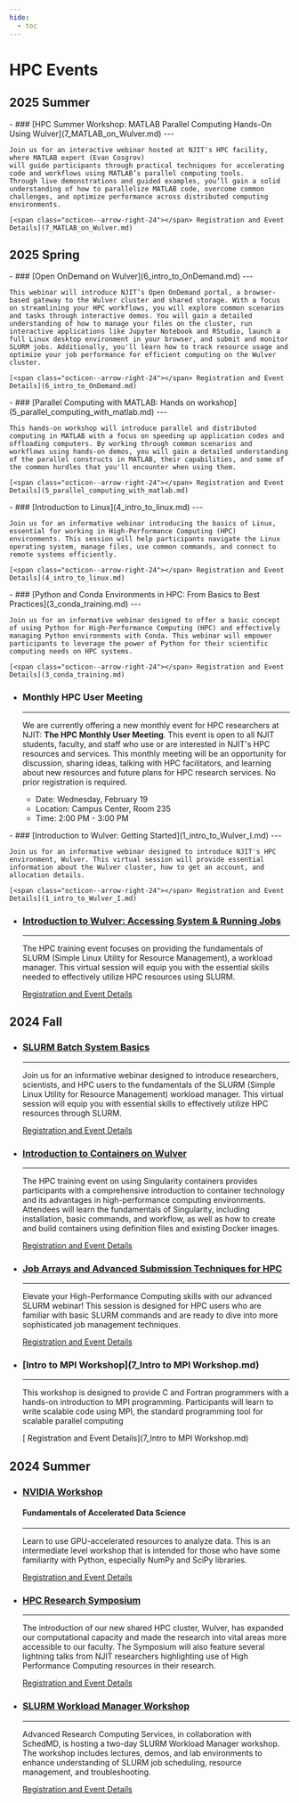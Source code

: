 ```yaml
---
hide:
  - toc
---
```



# HPC Events

## 2025 Summer
<div class="grid cards" markdown>
-   ### [HPC Summer Workshop: MATLAB Parallel Computing Hands-On Using Wulver](7_MATLAB_on_Wulver.md)
    ---

    Join us for an interactive webinar hosted at NJIT's HPC facility, where MATLAB expert (Evan Cosgrov)
    will guide participants through practical techniques for accelerating code and workflows using MATLAB’s parallel computing tools.
    Through live demonstrations and guided examples, you’ll gain a solid understanding of how to parallelize MATLAB code, overcome common challenges, and optimize performance across distributed computing environments. 

    [<span class="octicon--arrow-right-24"></span> Registration and Event Details](7_MATLAB_on_Wulver.md)

</div>

## 2025 Spring

<div class="grid cards" markdown>
-   ### [Open OnDemand on Wulver](6_intro_to_OnDemand.md)
    ---

    This webinar will introduce NJIT’s Open OnDemand portal, a browser-based gateway to the Wulver cluster and shared storage. With a focus on streamlining your HPC workflows, you will explore common scenarios and tasks through interactive demos. You will gain a detailed understanding of how to manage your files on the cluster, run interactive applications like Jupyter Notebook and RStudio, launch a full Linux desktop environment in your browser, and submit and monitor SLURM jobs. Additionally, you'll learn how to track resource usage and optimize your job performance for efficient computing on the Wulver cluster.

    [<span class="octicon--arrow-right-24"></span> Registration and Event Details](6_intro_to_OnDemand.md)

</div>

<div class="grid cards" markdown>
-   ### [Parallel Computing with MATLAB: Hands on workshop](5_parallel_computing_with_matlab.md)
    ---

    This hands-on workshop will introduce parallel and distributed computing in MATLAB with a focus on speeding up application codes and offloading computers. By working through common scenarios and workflows using hands-on demos, you will gain a detailed understanding of the parallel constructs in MATLAB, their capabilities, and some of the common hurdles that you'll encounter when using them.

    [<span class="octicon--arrow-right-24"></span> Registration and Event Details](5_parallel_computing_with_matlab.md)

</div>

<div class="grid cards" markdown>
-   ### [Introduction to Linux](4_intro_to_linux.md)
    ---

    Join us for an informative webinar introducing the basics of Linux, essential for working in High-Performance Computing (HPC) environments. This session will help participants navigate the Linux operating system, manage files, use common commands, and connect to remote systems efficiently.

    [<span class="octicon--arrow-right-24"></span> Registration and Event Details](4_intro_to_linux.md)

</div>

<div class="grid cards" markdown>
-   ### [Python and Conda Environments in HPC: From Basics to Best Practices](3_conda_training.md)
    ---

    Join us for an informative webinar designed to offer a basic concept of using Python for High-Performance Computing (HPC) and effectively managing Python environments with Conda. This webinar will empower participants to leverage the power of Python for their scientific computing needs on HPC systems.

    [<span class="octicon--arrow-right-24"></span> Registration and Event Details](3_conda_training.md)

</div>
<div class="grid cards" markdown>

-    ### Monthly HPC User Meeting
     ---
     We are currently offering a new monthly event for HPC researchers at NJIT: **The HPC Monthly User Meeting**. This event is open to all NJIT students, faculty, and staff who use or are interested in NJIT's HPC resources and services. This monthly meeting will be an opportunity for discussion, sharing ideas, talking with HPC facilitators, and learning about new resources and future plans for HPC research services. No prior registration is required.
        
     - Date: Wednesday, February 19
     - Location: Campus Center, Room 235
     - Time: 2:00 PM - 3:00 PM
</div>

<div class="grid cards" markdown>
-   ### [Introduction to Wulver: Getting Started](1_intro_to_Wulver_I.md)
    ---

    Join us for an informative webinar designed to introduce NJIT's HPC environment, Wulver. This virtual session will provide essential information about the Wulver cluster, how to get an account, and allocation details.

    [<span class="octicon--arrow-right-24"></span> Registration and Event Details](1_intro_to_Wulver_I.md)

</div>
<div class="grid cards" markdown>

-   ### [Introduction to Wulver: Accessing System & Running Jobs](2_intro_to_Wulver_II.md)

    ---

    The HPC training event focuses on providing the fundamentals of SLURM (Simple Linux Utility for Resource Management), a workload manager. This virtual session will equip you with the essential skills needed to effectively utilize HPC resources using SLURM.

    [<span class="octicon--arrow-right-24"></span> Registration and Event Details](2_intro_to_Wulver_II.md)

</div>

## 2024 Fall

<div class="grid cards" markdown>


-   ### [SLURM Batch System Basics](1_slurm.md)
    ---

    Join us for an informative webinar designed to introduce researchers, scientists, and HPC users to the fundamentals of the SLURM (Simple Linux Utility for Resource Management) workload manager. This virtual  session will equip you with essential skills to effectively utilize HPC resources through SLURM.

    [<span class="octicon--arrow-right-24"></span> Registration and Event Details](1_slurm.md)

</div>
<div class="grid cards" markdown>

-   ### [Introduction to Containers on Wulver](2_containers.md)

    ---

    The HPC training event on using Singularity containers provides participants with a comprehensive introduction to container technology and its advantages in high-performance computing environments. Attendees will learn the fundamentals of Singularity, including installation, basic commands, and workflow, as well as how to create and build containers using definition files and existing Docker images.

    [<span class="octicon--arrow-right-24"></span> Registration and Event Details](2_containers.md)

</div>
<div class="grid cards" markdown>

-   ### [Job Arrays and Advanced Submission Techniques for HPC](3_slurm_advanced.md)

    ---

    Elevate your High-Performance Computing skills with our advanced SLURM webinar! This session is designed for HPC users who are familiar with basic SLURM commands and are ready to dive into more sophisticated job management techniques.

    [<span class="octicon--arrow-right-24"></span> Registration and Event Details](3_slurm_advanced.md)
</div>
<div class="grid cards" markdown>

-   ### [Intro to MPI Workshop](7_Intro to MPI Workshop.md)

    ---
    This workshop is designed to provide C and Fortran programmers with a hands-on introduction to MPI programming. Participants will learn to write scalable code using MPI, the standard programming tool for scalable parallel computing

    [<span class="octicon--arrow-right-24"></span> Registration and Event Details](7_Intro to MPI Workshop.md)
</div>


## 2024 Summer


<div class="grid cards" markdown>


-   ### [NVIDIA Workshop](4_nvidia.md)
    #### Fundamentals of Accelerated Data Science
    ---

    Learn to use GPU-accelerated resources to analyze data. This is an intermediate level workshop that is intended for those who have some familiarity with Python, especially NumPy and SciPy libraries.

    [<span class="octicon--arrow-right-24"></span> Registration and Event Details](4_nvidia.md)

</div>
<div class="grid cards" markdown>

-   ### [HPC Research Symposium](5_symposium.md)

    ---

    The introduction of our new shared HPC cluster, Wulver, has expanded our computational capacity and made the research into vital areas more accessible to our faculty. The Symposium will also feature several lightning talks from NJIT researchers highlighting use of High Performance Computing resources in their research.

    [<span class="octicon--arrow-right-24"></span> Registration and Event Details](5_symposium.md)

</div>
<div class="grid cards" markdown>

-   ### [SLURM Workload Manager Workshop](6_slurm_workshop.md)

    ---

    Advanced Research Computing Services, in collaboration with SchedMD, is hosting a two-day SLURM Workload Manager workshop. The workshop includes lectures, demos, and lab environments to enhance understanding of SLURM job scheduling, resource management, and troubleshooting.

    [<span class="octicon--arrow-right-24"></span> Registration and Event Details](6_slurm_workshop.md)
</div>
